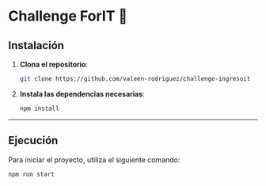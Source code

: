 # Challenge ForIT 🚀

## Instalación

1. **Clona el repositorio**:

   ```bash
   git clone https://github.com/valeen-rodriguez/challenge-ingresoit
   ```

2. **Instala las dependencias necesarias**:

   ```bash
   npm install
   ```

---

## Ejecución

Para iniciar el proyecto, utiliza el siguiente comando:

```bash
npm run start
```
